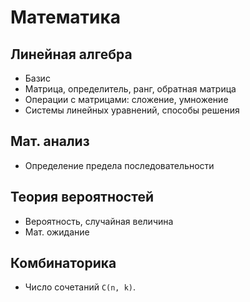 
# Математика

## Линейная алгебра

- Базис
- Матрица, определитель, ранг, обратная матрица
- Операции с матрицами: сложение, умножение
- Системы линейных уравнений, способы решения

## Мат. анализ

- Определение предела последовательности

## Теория вероятностей

- Вероятность, случайная величина
- Мат. ожидание

## Комбинаторика

- Число сочетаний `C(n, k)`.
